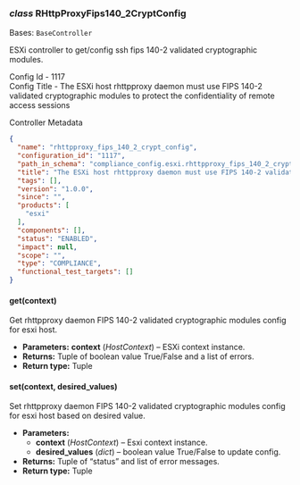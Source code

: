 ### *class* RHttpProxyFips140_2CryptConfig

Bases: `BaseController`

ESXi controller to get/config ssh fips 140-2 validated cryptographic modules.

Config Id - 1117
<br/>
Config Title - The ESXi host rhttpproxy daemon must use FIPS 140-2 validated cryptographic modules to protect the confidentiality of remote access sessions
<br/>

Controller Metadata
```json
{
  "name": "rhttpproxy_fips_140_2_crypt_config",
  "configuration_id": "1117",
  "path_in_schema": "compliance_config.esxi.rhttpproxy_fips_140_2_crypt_config",
  "title": "The ESXi host rhttpproxy daemon must use FIPS 140-2 validated cryptographic modules to protect the confidentiality of remote access sessions",
  "tags": [],
  "version": "1.0.0",
  "since": "",
  "products": [
    "esxi"
  ],
  "components": [],
  "status": "ENABLED",
  "impact": null,
  "scope": "",
  "type": "COMPLIANCE",
  "functional_test_targets": []
}
```

#### get(context)

Get rhttpproxy daemon FIPS 140-2 validated cryptographic modules config for esxi host.

* **Parameters:**
  **context** (*HostContext*) – ESXi context instance.
* **Returns:**
  Tuple of boolean value True/False and a list of errors.
* **Return type:**
  Tuple

#### set(context, desired_values)

Set rhttpproxy daemon FIPS 140-2 validated cryptographic modules config for esxi host based on desired value.

* **Parameters:**
  * **context** (*HostContext*) – Esxi context instance.
  * **desired_values** (*dict*) – boolean value True/False to update config.
* **Returns:**
  Tuple of “status” and list of error messages.
* **Return type:**
  Tuple
